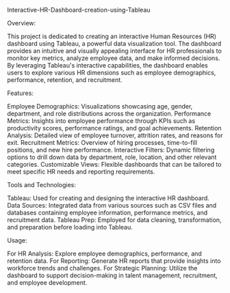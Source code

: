 Interactive-HR-Dashboard-creation-using-Tableau

Overview:

This project is dedicated to creating an interactive Human Resources (HR) dashboard using Tableau, a powerful data visualization tool. The dashboard provides an intuitive and visually appealing interface for HR professionals to monitor key metrics, analyze employee data, and make informed decisions. By leveraging Tableau's interactive capabilities, the dashboard enables users to explore various HR dimensions such as employee demographics, performance, retention, and recruitment.

Features:

Employee Demographics: Visualizations showcasing age, gender, department, and role distributions across the organization.
Performance Metrics: Insights into employee performance through KPIs such as productivity scores, performance ratings, and goal achievements.
Retention Analysis: Detailed view of employee turnover, attrition rates, and reasons for exit.
Recruitment Metrics: Overview of hiring processes, time-to-fill positions, and new hire performance.
Interactive Filters: Dynamic filtering options to drill down data by department, role, location, and other relevant categories.
Customizable Views: Flexible dashboards that can be tailored to meet specific HR needs and reporting requirements.

Tools and Technologies:

Tableau: Used for creating and designing the interactive HR dashboard.
Data Sources: Integrated data from various sources such as CSV files and databases containing employee information, performance metrics, and recruitment data.
Tableau Prep: Employed for data cleaning, transformation, and preparation before loading into Tableau.

Usage:

For HR Analysis: Explore employee demographics, performance, and retention data.
For Reporting: Generate HR reports that provide insights into workforce trends and challenges.
For Strategic Planning: Utilize the dashboard to support decision-making in talent management, recruitment, and employee development.
